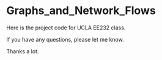 # Graphs_and_Network_Flows

Here is the project code for UCLA EE232 class.

If you have any questions, please let me know.

Thanks a lot.
